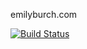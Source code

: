 emilyburch.com

[![Build Status](https://travis-ci.org/esburch/emilyburch.svg?branch=master)](https://travis-ci.org/esburch/emilyburch)
